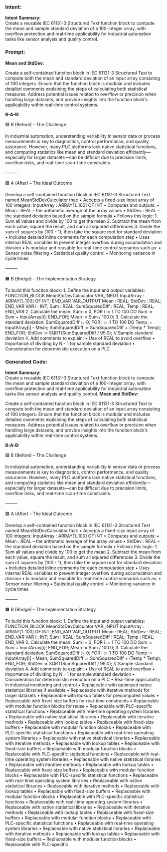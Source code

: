 ### Intent:
**Intent Summary:**  
Create a reusable IEC 61131-3 Structured Text function block to compute the mean and sample standard deviation of a 100-integer array, with overflow protection and real-time applicability for industrial automation tasks like sensor analysis and quality control.

### Prompt:
**Mean and StdDev:**

Create a self-contained function block in IEC 61131-3 Structured Text to compute both the mean and standard deviation of an input array consisting of 100 integers. Ensure that the function block is modular and includes detailed comments explaining the steps of calculating both statistical measures. Address potential issues related to overflow or precision when handling large datasets, and provide insights into the function block’s applicability within real-time control systems.

**B-A-B:**

🟥 B (Before) – The Challenge

In industrial automation, understanding variability in sensor data or process measurements is key to diagnostics, control performance, and quality assurance. However, many PLC platforms lack native statistical functions, and computing statistics like mean and standard deviation efficiently—especially for larger datasets—can be difficult due to precision limits, overflow risks, and real-time scan-time constraints.

⸻

🟩 A (After) – The Ideal Outcome

Develop a self-contained function block in IEC 61131-3 Structured Text named MeanStdDevCalculator that:
	•	Accepts a fixed-size input array of 100 integers: InputArray : ARRAY[1..100] OF INT
	•	Computes and outputs:
	•	Mean : REAL – the arithmetic average of the array values
	•	StdDev : REAL – the standard deviation based on the sample formula
	•	Follows this logic:
	1.	Sum all values and divide by 100 to get the mean
	2.	Subtract the mean from each value, square the result, and sum all squared differences
	3.	Divide the sum of squares by (100 - 1), then take the square root for standard deviation
	•	Includes detailed inline comments for each computation step
	•	Uses internal REAL variables to prevent integer overflow during accumulation and division
	•	Is modular and reusable for real-time control scenarios such as:
	•	Sensor noise filtering
	•	Statistical quality control
	•	Monitoring variance in cycle times

⸻

🟧 B (Bridge) – The Implementation Strategy

To build this function block:
	1.	Define the input and output variables:
 FUNCTION_BLOCK MeanStdDevCalculator
VAR_INPUT
    InputArray : ARRAY[1..100] OF INT;
END_VAR
VAR_OUTPUT
    Mean : REAL;
    StdDev : REAL;
END_VAR
VAR
    i : INT;
    Sum : REAL;
    SumSquaredDiff : REAL;
    Temp : REAL;
END_VAR
	  2.	Calculate the mean:
    Sum := 0;
FOR i := 1 TO 100 DO
    Sum := Sum + InputArray[i];
END_FOR;
Mean := Sum / 100.0;
    3.	Calculate the standard deviation:
    SumSquaredDiff := 0;
FOR i := 1 TO 100 DO
    Temp := InputArray[i] - Mean;
    SumSquaredDiff := SumSquaredDiff + (Temp * Temp);
END_FOR;
StdDev := SQRT(SumSquaredDiff / 99.0); // Sample standard deviation
    4.	Add comments to explain:
	•	Use of REAL to avoid overflow
	•	Importance of dividing by N - 1 for sample standard deviation
	•	Consideration for deterministic execution on a PLC

### Generated Code:
**Intent Summary:**  
Create a reusable IEC 61131-3 Structured Text function block to compute the mean and sample standard deviation of a 100-integer array, with overflow protection and real-time applicability for industrial automation tasks like sensor analysis and quality control.
**Mean and StdDev:**

Create a self-contained function block in IEC 61131-3 Structured Text to compute both the mean and standard deviation of an input array consisting of 100 integers. Ensure that the function block is modular and includes detailed comments explaining the steps of calculating both statistical measures. Address potential issues related to overflow or precision when handling large datasets, and provide insights into the function block’s applicability within real-time control systems.

**B-A-B:**

🟥 B (Before) – The Challenge

In industrial automation, understanding variability in sensor data or process measurements is key to diagnostics, control performance, and quality assurance. However, many PLC platforms lack native statistical functions, and computing statistics like mean and standard deviation efficiently—especially for larger datasets—can be difficult due to precision limits, overflow risks, and real-time scan-time constraints.

⸻

🟩 A (After) – The Ideal Outcome

Develop a self-contained function block in IEC 61131-3 Structured Text named MeanStdDevCalculator that:
	•	Accepts a fixed-size input array of 100 integers: InputArray : ARRAY[1..100] OF INT
	•	Computes and outputs:
	•	Mean : REAL – the arithmetic average of the array values
	•	StdDev : REAL – the standard deviation based on the sample formula
	•	Follows this logic:
	1.	Sum all values and divide by 100 to get the mean
	2.	Subtract the mean from each value, square the result, and sum all squared differences
	3.	Divide the sum of squares by (100 - 1), then take the square root for standard deviation
	•	Includes detailed inline comments for each computation step
	•	Uses internal REAL variables to prevent integer overflow during accumulation and division
	•	Is modular and reusable for real-time control scenarios such as:
	•	Sensor noise filtering
	•	Statistical quality control
	•	Monitoring variance in cycle times

⸻

🟧 B (Bridge) – The Implementation Strategy

To build this function block:
	1.	Define the input and output variables:
 FUNCTION_BLOCK MeanStdDevCalculator
VAR_INPUT
    InputArray : ARRAY[1..100] OF INT;
END_VAR
VAR_OUTPUT
    Mean : REAL;
    StdDev : REAL;
END_VAR
VAR
    i : INT;
    Sum : REAL;
    SumSquaredDiff : REAL;
    Temp : REAL;
END_VAR
	  2.	Calculate the mean:
    Sum := 0;
FOR i := 1 TO 100 DO
    Sum := Sum + InputArray[i];
END_FOR;
Mean := Sum / 100.0;
    3.	Calculate the standard deviation:
    SumSquaredDiff := 0;
FOR i := 1 TO 100 DO
    Temp := InputArray[i] - Mean;
    SumSquaredDiff := SumSquaredDiff + (Temp * Temp);
END_FOR;
StdDev := SQRT(SumSquaredDiff / 99.0); // Sample standard deviation
    4.	Add comments to explain:
	•	Use of REAL to avoid overflow
	•	Importance of dividing by N - 1 for sample standard deviation
	•	Consideration for deterministic execution on a PLC
	•	Real-time applicability in industrial monitoring and control
	•	Replaceable with optimized native statistical libraries if available
	•	Replaceable with iterative methods for larger datasets
	•	Replaceable with lookup tables for precomputed values
	•	Replaceable with fixed-size buffers for real-time constraints
	•	Replaceable with modular function blocks for reuse
	•	Replaceable with PLC-specific statistical functions
	•	Replaceable with real-time operating system libraries
	•	Replaceable with native statistical libraries
	•	Replaceable with iterative methods
	•	Replaceable with lookup tables
	•	Replaceable with fixed-size buffers
	•	Replaceable with modular function blocks
	•	Replaceable with PLC-specific statistical functions
	•	Replaceable with real-time operating system libraries
	•	Replaceable with native statistical libraries
	•	Replaceable with iterative methods
	•	Replaceable with lookup tables
	•	Replaceable with fixed-size buffers
	•	Replaceable with modular function blocks
	•	Replaceable with PLC-specific statistical functions
	•	Replaceable with real-time operating system libraries
	•	Replaceable with native statistical libraries
	•	Replaceable with iterative methods
	•	Replaceable with lookup tables
	•	Replaceable with fixed-size buffers
	•	Replaceable with modular function blocks
	•	Replaceable with PLC-specific statistical functions
	•	Replaceable with real-time operating system libraries
	•	Replaceable with native statistical libraries
	•	Replaceable with iterative methods
	•	Replaceable with lookup tables
	•	Replaceable with fixed-size buffers
	•	Replaceable with modular function blocks
	•	Replaceable with PLC-specific statistical functions
	•	Replaceable with real-time operating system libraries
	•	Replaceable with native statistical libraries
	•	Replaceable with iterative methods
	•	Replaceable with lookup tables
	•	Replaceable with fixed-size buffers
	•	Replaceable with modular function blocks
	•	Replaceable with PLC-specific statistical functions
	•	Replaceable with real-time operating system libraries
	•	Replaceable with native statistical libraries
	•	Replaceable with iterative methods
	•	Replaceable with lookup tables
	•	Replaceable with fixed-size buffers
	•	Replaceable with modular function blocks
	•	Replaceable with PLC-specific
